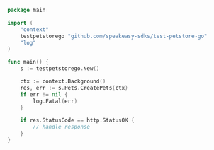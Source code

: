 <!-- Start SDK Example Usage -->


```go
package main

import (
	"context"
	testpetstorego "github.com/speakeasy-sdks/test-petstore-go"
	"log"
)

func main() {
	s := testpetstorego.New()

	ctx := context.Background()
	res, err := s.Pets.CreatePets(ctx)
	if err != nil {
		log.Fatal(err)
	}

	if res.StatusCode == http.StatusOK {
		// handle response
	}
}

```
<!-- End SDK Example Usage -->